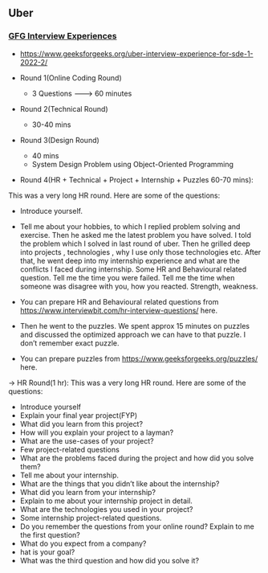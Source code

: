 ## Uber 

### [GFG Interview Experiences](https://www.geeksforgeeks.org/tag/uber/)
  - https://www.geeksforgeeks.org/uber-interview-experience-for-sde-1-2022-2/
  

- Round 1(Online Coding Round)
   - 3 Questions ---> 60 minutes

- Round 2(Technical Round)
   - 30-40 mins

- Round 3(Design Round)
   - 40 mins
   - System Design Problem using Object-Oriented Programming

- Round 4(HR + Technical + Project + Internship + Puzzles 60-70 mins):

This was a very long HR round. Here are some of the questions:

- Introduce yourself.
- Tell me about your hobbies, to which I replied problem solving and exercise. Then he asked me the latest problem you have solved. I told the problem which I solved in last round of uber.
Then he grilled deep into projects , technologies , why I use only those technologies etc.
After that, he went deep into my internship experience and what are the conflicts I faced during internship.
Some HR and Behavioural related question.
Tell me the time you were failed.
Tell me the time when someone was disagree with you, how you reacted.
Strength, weakness.



- You can prepare HR and Behavioural related questions from https://www.interviewbit.com/hr-interview-questions/ here.

- Then he went to the puzzles. We spent approx 15 minutes on puzzles and discussed the optimized approach we can have to that puzzle. I don’t remember exact puzzle.  

- You can prepare puzzles from https://www.geeksforgeeks.org/puzzles/ here.

-> HR Round(1 hr): This was a very long HR round. Here are some of the questions:

- Introduce yourself
- Explain your final year project(FYP)
- What did you learn from this project?
- How will you explain your project to a layman?
- What are the use-cases of your project?
- Few project-related questions
- What are the problems faced during the project and how did you solve them?
- Tell me about your internship.
- What are the things that you didn’t like about the internship?
- What did you learn from your internship?
- Explain to me about your internship project in detail.
- What are the technologies you used in your project?
- Some internship project-related questions.
- Do you remember the questions from your online round? Explain to me the first question?
- What do you expect from a company?
- hat is your goal?
- What was the third question and how did you solve it?
